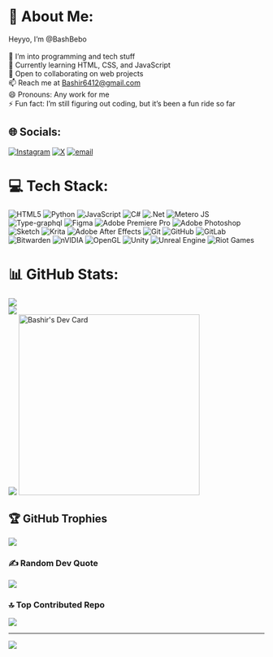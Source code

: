 # 💫 About Me:
 Heyyo, I’m @BashBebo<br><br>👀 I’m into programming and tech stuff<br>🌱 Currently learning HTML, CSS, and JavaScript<br>💞️ Open to collaborating on web projects<br>📫 Reach me at Bashir6412@gmail.com<br>😄 Pronouns: Any work for me<br>⚡ Fun fact: I’m still figuring out coding, but it’s been a fun ride so far


## 🌐 Socials:
[![Instagram](https://img.shields.io/badge/Instagram-%23E4405F.svg?logo=Instagram&logoColor=white)](https://instagram.com/onlywith.bashir) [![X](https://img.shields.io/badge/X-black.svg?logo=X&logoColor=white)](https://x.com/Be8o_13) [![email](https://img.shields.io/badge/Email-D14836?logo=gmail&logoColor=white)](mailto:bashir6412@gmail.com) 

# 💻 Tech Stack:
![HTML5](https://img.shields.io/badge/html5-%23E34F26.svg?style=for-the-badge&logo=html5&logoColor=white) ![Python](https://img.shields.io/badge/python-3670A0?style=for-the-badge&logo=python&logoColor=ffdd54) ![JavaScript](https://img.shields.io/badge/javascript-%23323330.svg?style=for-the-badge&logo=javascript&logoColor=%23F7DF1E) ![C#](https://img.shields.io/badge/c%23-%23239120.svg?style=for-the-badge&logo=csharp&logoColor=white) ![.Net](https://img.shields.io/badge/.NET-5C2D91?style=for-the-badge&logo=.net&logoColor=white) ![Metero JS](https://img.shields.io/badge/meteorjs-%23d74c4c.svg?style=for-the-badge&logo=meteor&logoColor=white) ![Type-graphql](https://img.shields.io/badge/-TypeGraphQL-%23C04392?style=for-the-badge) ![Figma](https://img.shields.io/badge/figma-%23F24E1E.svg?style=for-the-badge&logo=figma&logoColor=white) ![Adobe Premiere Pro](https://img.shields.io/badge/Adobe%20Premiere%20Pro-9999FF.svg?style=for-the-badge&logo=Adobe%20Premiere%20Pro&logoColor=white) ![Adobe Photoshop](https://img.shields.io/badge/adobe%20photoshop-%2331A8FF.svg?style=for-the-badge&logo=adobe%20photoshop&logoColor=white) ![Sketch](https://img.shields.io/badge/Sketch-FFB387?style=for-the-badge&logo=sketch&logoColor=black) ![Krita](https://img.shields.io/badge/Krita-203759?style=for-the-badge&logo=krita&logoColor=EEF37B) ![Adobe After Effects](https://img.shields.io/badge/Adobe%20After%20Effects-9999FF.svg?style=for-the-badge&logo=Adobe%20After%20Effects&logoColor=white) ![Git](https://img.shields.io/badge/git-%23F05033.svg?style=for-the-badge&logo=git&logoColor=white) ![GitHub](https://img.shields.io/badge/github-%23121011.svg?style=for-the-badge&logo=github&logoColor=white) ![GitLab](https://img.shields.io/badge/gitlab-%23181717.svg?style=for-the-badge&logo=gitlab&logoColor=white) ![Bitwarden](https://img.shields.io/badge/bitwarden-%23175DDC.svg?style=for-the-badge&logo=bitwarden&logoColor=white) ![nVIDIA](https://img.shields.io/badge/nVIDIA-%2376B900.svg?style=for-the-badge&logo=nVIDIA&logoColor=white) ![OpenGL](https://img.shields.io/badge/OpenGL-white?logo=OpenGL&style=for-the-badge) ![Unity](https://img.shields.io/badge/unity-%23000000.svg?style=for-the-badge&logo=unity&logoColor=white) ![Unreal Engine](https://img.shields.io/badge/unrealengine-%23313131.svg?style=for-the-badge&logo=unrealengine&logoColor=white) ![Riot Games](https://img.shields.io/badge/riotgames-D32936.svg?style=for-the-badge&logo=riotgames&logoColor=white)
# 📊 GitHub Stats:
![](https://github-readme-stats.vercel.app/api?username=BashBebo&theme=dark&hide_border=false&include_all_commits=true&count_private=true)<br/>
![](https://github-readme-streak-stats.herokuapp.com/?user=BashBebo&theme=dark&hide_border=false)<br/>
![](https://github-readme-stats.vercel.app/api/top-langs/?username=BashBebo&theme=dark&hide_border=false&include_all_commits=true&count_private=true&layout=compact)
<a href="https://app.daily.dev/bashir57"><img src="https://api.daily.dev/devcards/v2/l3zO5pZEQJfXe0oEvMVhT.png?type=default&r=zmy" width="356" alt="Bashir's Dev Card"/></a>
## 🏆 GitHub Trophies
![](https://github-profile-trophy.vercel.app/?username=BashBebo&theme=radical&no-frame=false&no-bg=false&margin-w=4)

### ✍️ Random Dev Quote
![](https://quotes-github-readme.vercel.app/api?type=horizontal&theme=dark)

### 🔝 Top Contributed Repo
![](https://github-contributor-stats.vercel.app/api?username=BashBebo&limit=5&theme=dark&combine_all_yearly_contributions=true)

---
[![](https://visitcount.itsvg.in/api?id=BashBebo&icon=2&color=0)](https://visitcount.itsvg.in)

